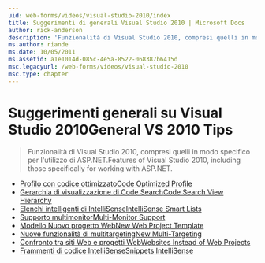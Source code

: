 ```yaml
---
uid: web-forms/videos/visual-studio-2010/index
title: Suggerimenti di generali Visual Studio 2010 | Microsoft Docs
author: rick-anderson
description: 'Funzionalità di Visual Studio 2010, compresi quelli in modo specifico per l''utilizzo di ASP.NET.'
ms.author: riande
ms.date: 10/05/2011
ms.assetid: a1e1014d-085c-4e5a-8522-068387b6415d
msc.legacyurl: /web-forms/videos/visual-studio-2010
msc.type: chapter
---
```

<a name="general-vs-2010-tips"></a><span data-ttu-id="f2b99-103">Suggerimenti generali su Visual Studio 2010</span><span class="sxs-lookup"><span data-stu-id="f2b99-103">General VS 2010 Tips</span></span>
====================
> <span data-ttu-id="f2b99-104">Funzionalità di Visual Studio 2010, compresi quelli in modo specifico per l'utilizzo di ASP.NET.</span><span class="sxs-lookup"><span data-stu-id="f2b99-104">Features of Visual Studio 2010, including those specifically for working with ASP.NET.</span></span>


- [<span data-ttu-id="f2b99-105">Profilo con codice ottimizzato</span><span class="sxs-lookup"><span data-stu-id="f2b99-105">Code Optimized Profile</span></span>](visual-studio-2010-quick-hit-code-optimized-profile.md)
- [<span data-ttu-id="f2b99-106">Gerarchia di visualizzazione di Code Search</span><span class="sxs-lookup"><span data-stu-id="f2b99-106">Code Search View Hierarchy</span></span>](visual-studio-2010-quick-hit-code-search-view-hierarchy.md)
- [<span data-ttu-id="f2b99-107">Elenchi intelligenti di IntelliSense</span><span class="sxs-lookup"><span data-stu-id="f2b99-107">IntelliSense Smart Lists</span></span>](visual-studio-2010-quick-hit-intellisense-smart-lists.md)
- [<span data-ttu-id="f2b99-108">Supporto multimonitor</span><span class="sxs-lookup"><span data-stu-id="f2b99-108">Multi-Monitor Support</span></span>](visual-studio-2010-quick-hit-multi-monitor-support.md)
- [<span data-ttu-id="f2b99-109">Modello Nuovo progetto Web</span><span class="sxs-lookup"><span data-stu-id="f2b99-109">New Web Project Template</span></span>](visual-studio-2010-quick-hit-new-web-project-template.md)
- [<span data-ttu-id="f2b99-110">Nuove funzionalità di multitargeting</span><span class="sxs-lookup"><span data-stu-id="f2b99-110">New Multi-Targeting</span></span>](visual-studio-2010-quick-hit-new-multi-targeting.md)
- [<span data-ttu-id="f2b99-111">Confronto tra siti Web e progetti Web</span><span class="sxs-lookup"><span data-stu-id="f2b99-111">Websites Instead of Web Projects</span></span>](visual-studio-2010-quick-hit-websites-instead-of-web-projects.md)
- [<span data-ttu-id="f2b99-112">Frammenti di codice IntelliSense</span><span class="sxs-lookup"><span data-stu-id="f2b99-112">Snippets IntelliSense</span></span>](visual-studio-2010-quick-hit-snippets-intellisense.md)
